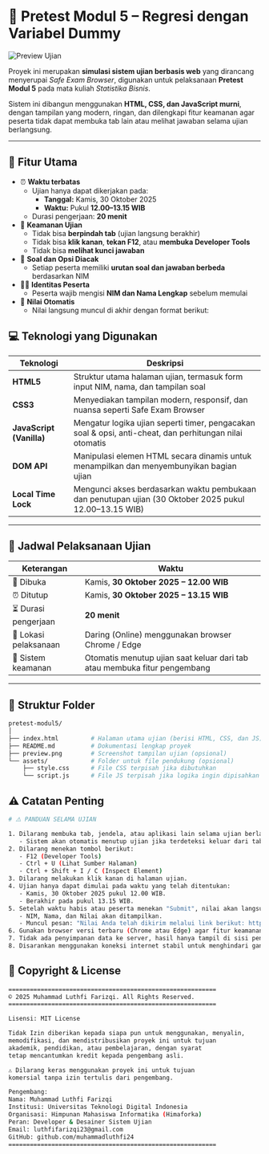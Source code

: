 <!-- README.md -->

# 🧠 Pretest Modul 5 – Regresi dengan Variabel Dummy

![Preview Ujian](https://raw.githubusercontent.com/username/pretest-modul5/main/preview.png)

Proyek ini merupakan **simulasi sistem ujian berbasis web** yang dirancang menyerupai *Safe Exam Browser*, digunakan untuk pelaksanaan **Pretest Modul 5** pada mata kuliah *Statistika Bisnis*.

Sistem ini dibangun menggunakan **HTML, CSS, dan JavaScript murni**, dengan tampilan yang modern, ringan, dan dilengkapi fitur keamanan agar peserta tidak dapat membuka tab lain atau melihat jawaban selama ujian berlangsung.

---

## 🎯 Fitur Utama

- ⏰ **Waktu terbatas**
  - Ujian hanya dapat dikerjakan pada:
    - **Tanggal:** Kamis, 30 Oktober 2025  
    - **Waktu:** Pukul **12.00–13.15 WIB**
  - Durasi pengerjaan: **20 menit**
- 🔐 **Keamanan Ujian**
  - Tidak bisa **berpindah tab** (ujian langsung berakhir)
  - Tidak bisa **klik kanan**, **tekan F12**, atau **membuka Developer Tools**
  - Tidak bisa **melihat kunci jawaban**
- 🎲 **Soal dan Opsi Diacak**
  - Setiap peserta memiliki **urutan soal dan jawaban berbeda** berdasarkan NIM
- 🧍‍♂️ **Identitas Peserta**
  - Peserta wajib mengisi **NIM dan Nama Lengkap** sebelum memulai
- 🧮 **Nilai Otomatis**
  - Nilai langsung muncul di akhir dengan format berikut:

## 💻 Teknologi yang Digunakan

| Teknologi | Deskripsi |
|------------|------------|
| **HTML5** | Struktur utama halaman ujian, termasuk form input NIM, nama, dan tampilan soal |
| **CSS3** | Menyediakan tampilan modern, responsif, dan nuansa seperti Safe Exam Browser |
| **JavaScript (Vanilla)** | Mengatur logika ujian seperti timer, pengacakan soal & opsi, anti-cheat, dan perhitungan nilai otomatis |
| **DOM API** | Manipulasi elemen HTML secara dinamis untuk menampilkan dan menyembunyikan bagian ujian |
| **Local Time Lock** | Mengunci akses berdasarkan waktu pembukaan dan penutupan ujian (30 Oktober 2025 pukul 12.00–13.15 WIB) |

---

## 📅 Jadwal Pelaksanaan Ujian

| Keterangan | Waktu |
|-------------|----------------------------|
| 📆 Dibuka | Kamis, **30 Oktober 2025 – 12.00 WIB** |
| ⏰ Ditutup | Kamis, **30 Oktober 2025 – 13.15 WIB** |
| ⏳ Durasi pengerjaan | **20 menit** |
| 📍 Lokasi pelaksanaan | Daring (Online) menggunakan browser Chrome / Edge |
| 🔐 Sistem keamanan | Otomatis menutup ujian saat keluar dari tab atau membuka fitur pengembang |

---

## 🧩 Struktur Folder

```bash
pretest-modul5/
│
├── index.html         # Halaman utama ujian (berisi HTML, CSS, dan JS)
├── README.md          # Dokumentasi lengkap proyek
├── preview.png        # Screenshot tampilan ujian (opsional)
└── assets/            # Folder untuk file pendukung (opsional)
    ├── style.css      # File CSS terpisah jika dibutuhkan
    └── script.js      # File JS terpisah jika logika ingin dipisahkan
```

## ⚠️ Catatan Penting

```bash
# ⚠️ PANDUAN SELAMA UJIAN

1. Dilarang membuka tab, jendela, atau aplikasi lain selama ujian berlangsung.
   - Sistem akan otomatis menutup ujian jika terdeteksi keluar dari tab atau membuka browser lain.
2. Dilarang menekan tombol berikut:
   - F12 (Developer Tools)
   - Ctrl + U (Lihat Sumber Halaman)
   - Ctrl + Shift + I / C (Inspect Element)
3. Dilarang melakukan klik kanan di halaman ujian.
4. Ujian hanya dapat dimulai pada waktu yang telah ditentukan:
   - Kamis, 30 Oktober 2025 pukul 12.00 WIB.
   - Berakhir pada pukul 13.15 WIB.
5. Setelah waktu habis atau peserta menekan "Submit", nilai akan langsung muncul di layar:
   - NIM, Nama, dan Nilai akan ditampilkan.
   - Muncul pesan: "Nilai Anda telah dikirim melalui link berikut: https://bit.ly/PretestModul5"
6. Gunakan browser versi terbaru (Chrome atau Edge) agar fitur keamanan berjalan dengan baik.
7. Tidak ada penyimpanan data ke server, hasil hanya tampil di sisi pengguna (client-side).
8. Disarankan menggunakan koneksi internet stabil untuk menghindari gangguan selama ujian.
```

## 🪪 Copyright & License

```bash
==========================================================
© 2025 Muhammad Luthfi Farizqi. All Rights Reserved.
==========================================================

Lisensi: MIT License

Tidak Izin diberikan kepada siapa pun untuk menggunakan, menyalin,
memodifikasi, dan mendistribusikan proyek ini untuk tujuan
akademik, pendidikan, atau pembelajaran, dengan syarat
tetap mencantumkan kredit kepada pengembang asli.

⚠️ Dilarang keras menggunakan proyek ini untuk tujuan
komersial tanpa izin tertulis dari pengembang.

Pengembang:
Nama: Muhammad Luthfi Farizqi
Institusi: Universitas Teknologi Digital Indonesia
Organisasi: Himpunan Mahasiswa Informatika (Himaforka)
Peran: Developer & Desainer Sistem Ujian
Email: luthfifarizqi23@gmail.com
GitHub: github.com/muhammadluthfi24
==========================================================
